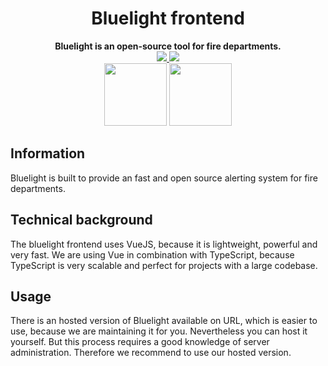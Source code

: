 <div align="center">
    <h1>Bluelight frontend</h1>
<strong>
    Bluelight is an open-source tool for fire departments.
</strong>
<br>
<a href="https://hub.docker.com/repository/docker/mathisburger/bluelight-frontend">
<img src="https://img.shields.io/docker/automated/mathisburger/bluelight-frontend?style=for-the-badge">
</a>
<img src="https://img.shields.io/docker/pulls/mathisburger/bluelight-frontend?style=for-the-badge">
</div>

<div align="center">
    <img src="https://upload.wikimedia.org/wikipedia/commons/thumb/9/95/Vue.js_Logo_2.svg/2000px-Vue.js_Logo_2.svg.png" height="100">
    <img src="https://upload.wikimedia.org/wikipedia/commons/thumb/4/4c/Typescript_logo_2020.svg/1200px-Typescript_logo_2020.svg.png" height="100">
</div>


## Information

Bluelight is built to provide an fast and open source alerting system for
fire departments.

## Technical background

The bluelight frontend uses VueJS, because it is lightweight, powerful and very fast.
We are using Vue in combination with TypeScript, because TypeScript is very scalable
and perfect for projects with a large codebase. 

## Usage

There is an hosted version of Bluelight available on URL, which is easier to use,
because we are maintaining it for you. Nevertheless you can host it yourself. But this
process requires a good knowledge of server administration. Therefore we recommend to
use our hosted version.
